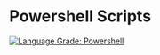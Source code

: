 # Powershell Scripts

[![Language Grade: Powershell](https://img.shields.io/badge/Code%20Quality:%20Powershell-A%2B-brightgreen?logo=powershell)](https://img.shields.io/badge/Code%20Quality:%20Powershell-A%2B-brightgreen?logo=powershell)
